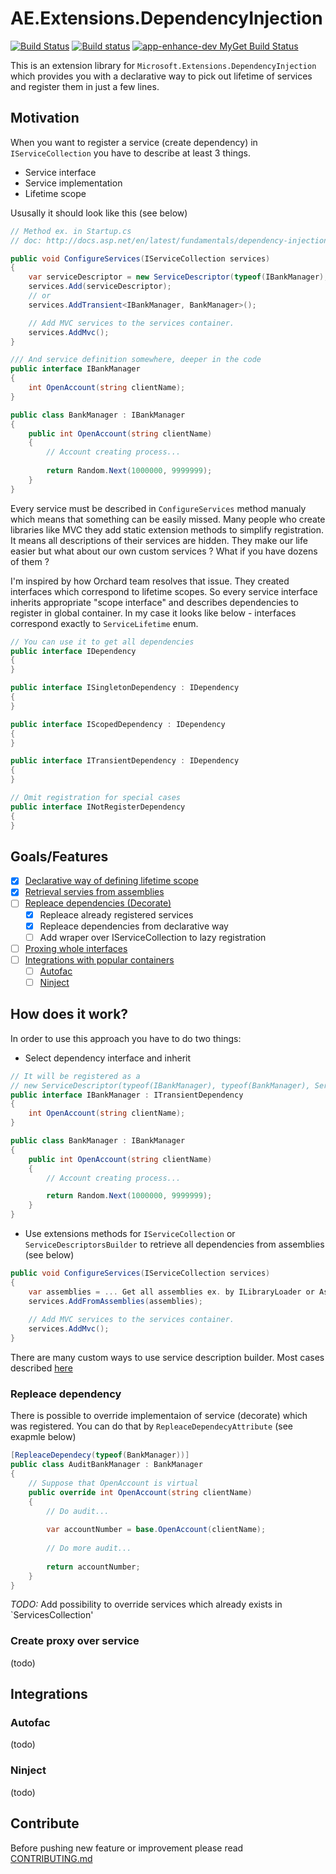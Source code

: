 # AE.Extensions.DependencyInjection
[![Build Status](https://travis-ci.org/app-enhance/ae-di.svg?branch=master)](https://travis-ci.org/app-enhance/ae-di)
[![Build status](https://ci.appveyor.com/api/projects/status/s5ej8f3uechsx3gs/branch/master?svg=true)](https://ci.appveyor.com/project/Ermesx/ae-di/branch/master)
[![app-enhance-dev MyGet Build Status](https://www.myget.org/BuildSource/Badge/app-enhance-dev?identifier=891bb83e-b009-4793-b622-495a6eab6afc)](https://www.myget.org/gallery/app-enhance-dev)

This is an extension library for `Microsoft.Extensions.DependencyInjection` which provides you with a declarative way to pick out lifetime of services and register them in just a few lines.

## Motivation
When you want to register a service (create dependency) in `IServiceCollection` you have to describe at least 3 things.

* Service interface
* Service implementation
* Lifetime scope

Ususally it should look like this (see below)
```c#
// Method ex. in Startup.cs
// doc: http://docs.asp.net/en/latest/fundamentals/dependency-injection.html

public void ConfigureServices(IServiceCollection services)
{
    var serviceDescriptor = new ServiceDescriptor(typeof(IBankManager), typeof(BankManager), ServiceLifetime.Transient);
    services.Add(serviceDescriptor);
    // or 
    services.AddTransient<IBankManager, BankManager>();

    // Add MVC services to the services container.
    services.AddMvc();
}
```
```c#
/// And service definition somewhere, deeper in the code
public interface IBankManager
{
    int OpenAccount(string clientName);
}

public class BankManager : IBankManager
{
    public int OpenAccount(string clientName)
    {
        // Account creating process...
        
        return Random.Next(1000000, 9999999);
    }
}
```

Every service must be described in `ConfigureServices` method manualy which means that something can be easily missed.
Many people who create libraries like MVC they add static extension methods to simplify registration. 
It means all descriptions of their services are hidden. 
They make our life easier but what about our own custom services ? What if you have dozens of them ?

I'm inspired by how Orchard team resolves that issue. 
They created interfaces which correspond to lifetime scopes. So every service interface inherits appropriate "scope interface" and describes dependencies to register in global container.
In my case it looks like below - interfaces correspond exactly to `ServiceLifetime` enum.

```c#
// You can use it to get all dependencies
public interface IDependency
{
}

public interface ISingletonDependency : IDependency
{
}

public interface IScopedDependency : IDependency
{
}

public interface ITransientDependency : IDependency
{
}

// Omit registration for special cases
public interface INotRegisterDependency
{
}
```
## Goals/Features

- [x] [Declarative way of defining lifetime scope](https://github.com/app-enhance/ae-di#how-does-it-work)
- [x] [Retrieval servies from assemblies](https://github.com/app-enhance/ae-di#how-does-it-work)
- [ ] [Repleace dependencies (Decorate)](https://github.com/app-enhance/ae-di#repleace-dependency)
  - [x] Repleace already registered services
  - [x] Repleace dependencies from declarative way
  - [ ] Add wraper over IServiceCollection to lazy registration
- [ ] [Proxing whole interfaces](https://github.com/app-enhance/ae-di#create-proxy-over-service)
- [ ] [Integrations with popular containers](https://github.com/app-enhance/ae-di#integrations)
  - [ ] [Autofac](https://github.com/app-enhance/ae-di#autofac)
  - [ ] [Ninject](https://github.com/app-enhance/ae-di#ninject)

## How does it work?

In order to use this approach you have to do two things:

* Select dependency interface and inherit
```c#
// It will be registered as a 
// new ServiceDescriptor(typeof(IBankManager), typeof(BankManager), ServiceLifetime.Transient);
public interface IBankManager : ITransientDependency
{
    int OpenAccount(string clientName);
}

public class BankManager : IBankManager
{
    public int OpenAccount(string clientName)
    {
        // Account creating process...

        return Random.Next(1000000, 9999999);
    }
}
```
* Use extensions methods for `IServiceCollection` or `ServiceDescriptorsBuilder` to retrieve all dependencies from assemblies (see below)
```c#
public void ConfigureServices(IServiceCollection services)
{
    var assemblies = ... Get all assemblies ex. by ILibraryLoader or Assembly.GetExecutingAssembly(...) etc.
    services.AddFromAssemblies(assemblies);
 
    // Add MVC services to the services container.
    services.AddMvc();
}
```

There are many custom ways to use service description builder. Most cases described [here](https://github.com/app-enhance/ae-di/wiki/Custom-usage-of-service-descriptions-builder)

### Repleace dependency
There is possible to override implementaion of service (decorate) which was registered. You can do that by `RepleaceDependecyAttribute` (see exapmle below)
```c#
[RepleaceDependecy(typeof(BankManager))]
public class AuditBankManager : BankManager
{
    // Suppose that OpenAccount is virtual
    public override int OpenAccount(string clientName)
    {
        // Do audit...
        
        var accountNumber = base.OpenAccount(clientName);
        
        // Do more audit...
        
        return accountNumber;
    }
}
```

*TODO:*  Add possibility to override services which already exists in `ServicesCollection'

### Create proxy over service
(todo)

## Integrations

### Autofac 
(todo)

### Ninject 
(todo)

## Contribute
Before pushing new feature or improvement please read [CONTRIBUTING.md](https://github.com/app-enhance/ae-core/blob/master/CONTRIBUTING.md)
